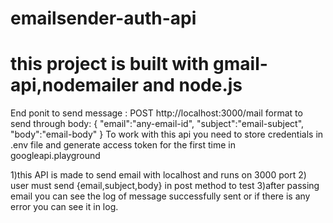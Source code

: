 # emailsender-auth-api
# this project is built with gmail-api,nodemailer and node.js

End ponit to send message :
POST     http://localhost:3000/mail
format to send through body:
{
  "email":"any-email-id",
  "subject":"email-subject",
  "body":"email-body"
}
To work with this api you need to store credentials in .env file and generate access token for the first time  in googleapi.playground

1)this API is made to send email with localhost and runs on 3000 port
2) user must send {email,subject,body} in post method to test
3)after passing email you can see the log of message successfully sent or if there is any error you can see it in log.
